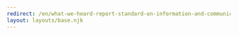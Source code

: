 ```yaml
---
redirect: /en/what-we-heard-report-standard-on-information-and-communication-technology-accessibility-sicta/
layout: layouts/base.njk
---
```

